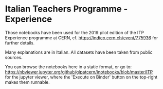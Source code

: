 Italian Teachers Programme - Experience
=======================================

Those notebooks have been used for the 2019 pilot edition of the ITP Experience programme at CERN, cf. https://indico.cern.ch/event/775936 for further details.

Many explanations are in Italian. All datasets have been taken from public sources.

You can browse the notebooks here in a static format, or go to:
https://nbviewer.jupyter.org/github/glpatcern/inotebooks/blob/master/ITP
for the jupyter viewer, where the 'Execute on Binder' button on the top-right makes them runnable.

